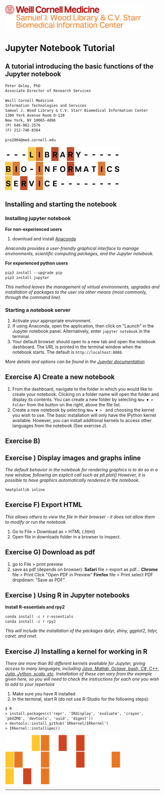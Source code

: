 ![Weill Cornell Medicine Samuel J. Wood Library](../images/WCM_SamWoodLib.png)


# Jupyter Notebook Tutorial
## A tutorial introducing the basic functions of the Jupyter notebook


```
Peter Oxley, PhD
Associate Director of Research Services

Weill Cornell Medicine
Information Technologies and Services
Samuel J. Wood Library & C.V. Starr Biomedical Information Center
1300 York Avenue Room D-120
New York, NY 10065-4896
(P) 646-962-2576
(F) 212-746-8364
 
pro2004@med.cornell.edu
```

![Library Bioinformatic Service](../images/LBS.png)


## Installing and starting the notebook
### Installing jupyter notebook
__For non-experienced users__
1) download and install [Anaconda](https://www.continuum.io/downloads)

_Anaconda provides a user-friendly graphical interface to manage environments, scientific computing packages, and the Jupyter notebook._

__For experienced python users__

```
pip3 install --upgrade pip
pip3 install jupyter
```

_This method leaves the management of virtual environments, upgrades and installation of packages to the user via other means (most commonly, through the command line)._


### Starting a notebook server
1) Activate your appropriate environment.
2) If using Anaconda, open the application, then click on "Launch" in the Jupyter notebook panel. Alternatively, enter  ```jupyter notebook``` in the terminal. 
3) Your default browser should open to a new tab and open the notebook dashboard. The URL is printed in the terminal window when the notebook starts. The default is ```http://localhost:8888```.

_More details and options can be found in the [Jupyter documentation](https://jupyter.readthedocs.io/en/latest/running.html#running)_

## Exercise A) Create a new notebook
1) From the dashboard, navigate to the folder in which you would like to create your notebook. Clicking on a folder name will open the folder and display its contents. You can create a new folder by selecting  ```New ▼ > Folder``` from the button on the right, above the file list. 
2) Create a new notebook by selecting ```New ▼ > ```  and choosing the kernel you wish to use. The basic installation will only have the IPython kernel available. However, you can install additional kernels to access other languages from the notebook (See exercise J).

## Exercise B) 

## Exercise ) Display images and graphs inline 
_The default behavior in the notebook for rendering graphics is to do so in a new window, following an explicit call such as plt.plot() However, it is possible to have graphics automatically rendered in the notebook._

```
%matplotlib inline
```


## Exercise F) Export HTML 
_This allows others to view the file in their browser - it does not allow them to modify or run the notebook._
1) Go to File > Download as > HTML (.html)
2) Open file in downloads folder in a browser to inspect.

## Exercise G) Download as pdf
1) go to File > print preview
2) save as pdf (depends on browser):
__Safari__
file > export as pdf...
__Chrome__
file > Print
Click "Open PDF in Preview"
__Firefox__
file > Print
select PDF dropdown: "Save as PDF"

## Exercise ) Using R in Jupyter notebooks
__Install R-essentials and rpy2__

```
conda install -c r r-essentials
conda install -c r rpy2
```

_This will include the installation of the packages dplyr, shiny, ggplot2, tidyr, caret, and nnet._




## Exercise J) Installing a kernel for working in R
_There are more than 80 different kernels available for Jupyter, giving access to many languages, including [Java, Matlab, Octave, bash, C#, C++, Julia, Jython, scala, etc](https://github.com/jupyter/jupyter/wiki/Jupyter-kernels). Installation of these can vary from the example given here, so you will need to check the instructions for each one you wish to add to your repertoire_ 

1) Make sure you have R installed
2) In the terminal, start R (do not use R-Studio for the following steps):

```
$ R
> install.packages(c('repr', 'IRdisplay', 'evaluate', 'crayon', 'pbdZMQ', 'devtools', 'uuid', 'digest'))
> devtools::install_github('IRkernel/IRkernel')
> IRkernel::installspec()
```


![LBS](../images/motif.png)

----------